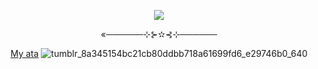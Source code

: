 <p align="center">
  <img src="https://github.com/user-attachments/assets/fcdd9cca-4b6e-4873-a062-71c119ecf69d">
</p>
<p align="center">«──────⊹⊱✫⊰⊹──────</p>
<p align="center">
<p align="center">
  <a href="https://forevermortal.atabook.org/">My ata</a>
</ρ
   
![tumblr_8a345154bc21cb80ddbb718a61699fd6_e29746b0_640](https://github.com/user-attachments/assets/55f11c45-2ee0-479a-8f2c-c4d1f899355b)

